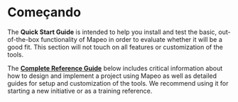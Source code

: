 # Começando

The **Quick Start Guide** is intended to help you install and test the basic, out-of-the-box functionality of Mapeo in order to evaluate whether it will be a good fit. This section will not touch on all features or customization of the tools.&#x20;

The [**Complete Reference Guide**](../reference-guide/welcome-introduction.md) below includes critical information about how to design and implement a project using Mapeo as well as detailed guides for setup and customization of the tools. We recommend using it for starting a new initiative or as a training reference.
